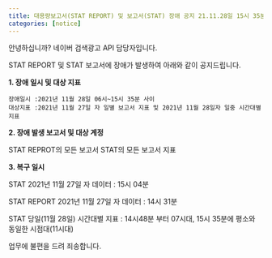 ```yaml
---
title: 대용량보고서(STAT REPORT) 및 보고서(STAT) 장애 공지 21.11.28일 15시 35분 현재 복구 완료 
categories: [notice]
---
```

안녕하십니까? 네이버 검색광고 API 담당자입니다.

STAT REPORT 및 STAT 보고서에 장애가 발생하여 아래와 같이 공지드립니다. 

**1. 장애 일시 및 대상 지표** 

    장애일시 :2021년 11월 28일 06시~15시 35분 사이  
    대상지표 :2021년 11월 27일 자 일별 보고서 지표 및 2021년 11월 28일자 일중 시간대별 지표 
   

**2. 장애 발생 보고서 및 대상 계정** 

   STAT REPROT의 모든 보고서 
   STAT의 모든 보고서 지표 

**3. 복구 일시** 
        
   STAT  2021년 11월 27일 자 데이터 : 15시 04분
   
   STAT REPORT 2021년 11월 27일 자 데이터 : 14시 31분 
   
   STAT  당일(11월 28일) 시간대별 지표 : 14시48분 부터 07시대,   15시 35분에 평소와 동일한 시점대(11시대) 


업무에 불편을 드려 죄송합니다. 
